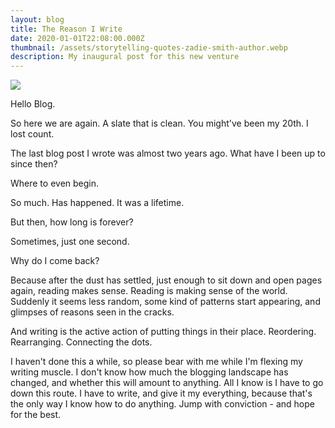 ```yaml
---
layout: blog
title: The Reason I Write
date: 2020-01-01T22:08:00.000Z
thumbnail: /assets/storytelling-quotes-zadie-smith-author.webp
description: My inaugural post for this new venture
---
```

![](/assets/storytelling-quotes-zadie-smith-author.webp)

Hello Blog.

So here we are again. A slate that is clean. You might've been my 20th. I lost count. 

The last blog post I wrote was almost two years ago. What have I been up to since then?

Where to even begin.

So much. Has happened. It was a lifetime.  

But then, how long is forever? 

Sometimes, just one second.

Why do I come back? 

Because after the dust has settled, just enough to sit down and open pages again, reading makes sense. Reading is making sense of the world. Suddenly it seems less random, some kind of patterns start appearing, and glimpses of reasons seen in the cracks. 

And writing is the active action of putting things in their place. Reordering. Rearranging. Connecting the dots. 

I haven't done this a while, so please bear with me while I'm flexing my writing muscle. I don't know how much the blogging landscape has changed, and whether this will amount to anything. All I know is I have to go down this route. I have to write, and give it my everything, because that's the only way I know how to do anything. Jump with conviction - and hope for the best.

